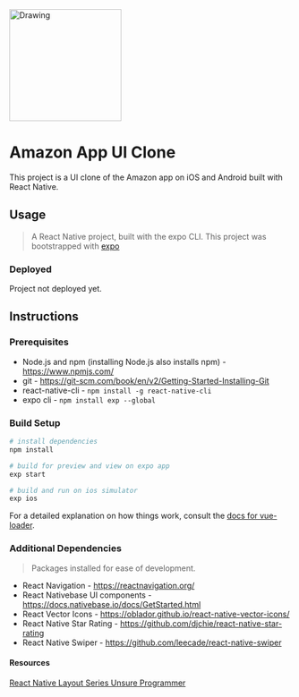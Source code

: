 <img src="https://cdn.rawgit.com/lucasbento/react-native-actions/master/common/media/logo.png" alt="Drawing" style="width: 200px;height"/>

# Amazon App UI Clone
This project is a UI clone of the Amazon app on iOS and Android built with React Native.

## Usage

> A React Native project, built with the expo CLI.
> This project was bootstrapped with [expo](https://expo.io/learn)

### Deployed
Project not deployed yet.

## Instructions

### Prerequisites
* Node.js and npm (installing Node.js also installs npm) - https://www.npmjs.com/
* git - https://git-scm.com/book/en/v2/Getting-Started-Installing-Git
* react-native-cli - `npm install -g react-native-cli`
* expo cli - `npm install exp --global`

### Build Setup

``` bash 
# install dependencies
npm install

# build for preview and view on expo app
exp start

# build and run on ios simulator
exp ios
```

For a detailed explanation on how things work, consult the [docs for vue-loader](http://vuejs.github.io/vue-loader).

### Additional Dependencies
> Packages installed for ease of development.
* React Navigation - https://reactnavigation.org/
* React Nativebase UI components - https://docs.nativebase.io/docs/GetStarted.html
* React Vector Icons - https://oblador.github.io/react-native-vector-icons/
* React Native Star Rating - https://github.com/djchie/react-native-star-rating
* React Native Swiper - https://github.com/leecade/react-native-swiper

#### Resources
[React Native Layout Series Unsure Programmer](https://www.youtube.com/watch?v=cgg1HidN4mQ&list=PLy9JCsy2u97l3tMqxpw5H1ePTR-eJai-4)
